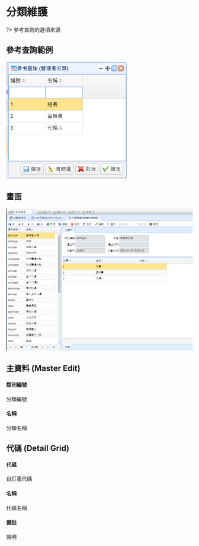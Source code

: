 # 分類維護
?>
參考查詢的選項來源

## 參考查詢範例

![](../images/form/分類維護/參考查詢範例.png)

## 畫面

![](../images/form/分類維護/分類維護.png)

## 主資料 (Master Edit)

#### 類別編號

分類編號

#### 名稱

分類名稱

## 代碼 (Detail Grid)

#### 代碼

自訂義代碼

#### 名稱

代碼名稱

#### 備註

說明
